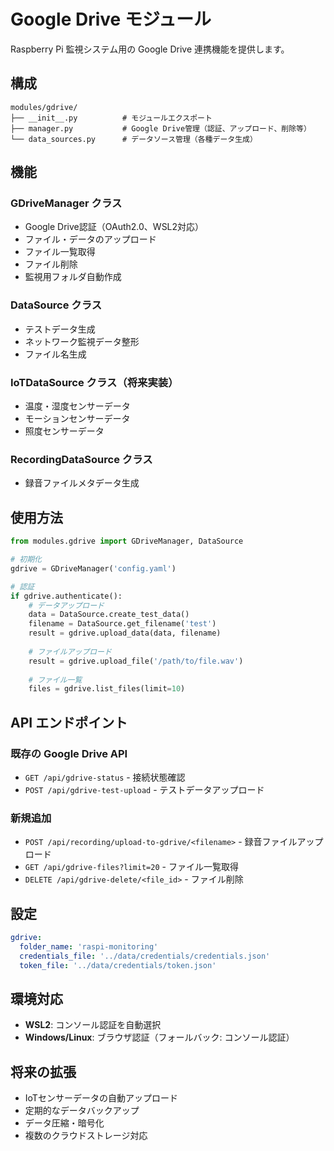 # Google Drive モジュール

Raspberry Pi 監視システム用の Google Drive 連携機能を提供します。

## 構成

```
modules/gdrive/
├── __init__.py          # モジュールエクスポート
├── manager.py           # Google Drive管理（認証、アップロード、削除等）
└── data_sources.py      # データソース管理（各種データ生成）
```

## 機能

### GDriveManager クラス
- Google Drive認証（OAuth2.0、WSL2対応）
- ファイル・データのアップロード
- ファイル一覧取得
- ファイル削除
- 監視用フォルダ自動作成

### DataSource クラス
- テストデータ生成
- ネットワーク監視データ整形
- ファイル名生成

### IoTDataSource クラス（将来実装）
- 温度・湿度センサーデータ
- モーションセンサーデータ
- 照度センサーデータ

### RecordingDataSource クラス
- 録音ファイルメタデータ生成

## 使用方法

```python
from modules.gdrive import GDriveManager, DataSource

# 初期化
gdrive = GDriveManager('config.yaml')

# 認証
if gdrive.authenticate():
    # データアップロード
    data = DataSource.create_test_data()
    filename = DataSource.get_filename('test')
    result = gdrive.upload_data(data, filename)
    
    # ファイルアップロード
    result = gdrive.upload_file('/path/to/file.wav')
    
    # ファイル一覧
    files = gdrive.list_files(limit=10)
```

## API エンドポイント

### 既存の Google Drive API
- `GET /api/gdrive-status` - 接続状態確認
- `POST /api/gdrive-test-upload` - テストデータアップロード

### 新規追加
- `POST /api/recording/upload-to-gdrive/<filename>` - 録音ファイルアップロード
- `GET /api/gdrive-files?limit=20` - ファイル一覧取得
- `DELETE /api/gdrive-delete/<file_id>` - ファイル削除

## 設定

```yaml
gdrive:
  folder_name: 'raspi-monitoring'
  credentials_file: '../data/credentials/credentials.json'
  token_file: '../data/credentials/token.json'
```

## 環境対応

- **WSL2**: コンソール認証を自動選択
- **Windows/Linux**: ブラウザ認証（フォールバック: コンソール認証）

## 将来の拡張

- IoTセンサーデータの自動アップロード
- 定期的なデータバックアップ
- データ圧縮・暗号化
- 複数のクラウドストレージ対応
